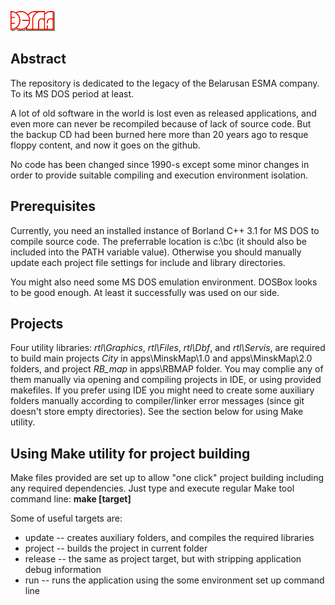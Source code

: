 ![](assets/esma.gif)

## Abstract

The repository is dedicated to the legacy of the Belarusan ESMA company. To its MS DOS period at least.

A lot of old software in the world is lost even as released applications, and even more can never be recompiled because of lack of source code. But the backup CD had been burned here more than 20 years ago to resque floppy content, and now it goes on the github.

No code has been changed since 1990-s except some minor changes in order to provide suitable compiling and execution environment isolation.

## Prerequisites

Currently, you need an installed instance of Borland C++ 3.1 for MS DOS to compile source code. The preferrable location is c:\bc (it should also be included into the PATH variable value). Otherwise you should manually update each project file settings for include and library directories.

You might also need some MS DOS emulation environment. DOSBox looks to be good enough. At least it successfully was used on our side.

## Projects

Four utility libraries: *rtl\Graphics*, *rtl\Files*, *rtl\Dbf*, and *rtl\Servis*, are required to build main projects *City* in apps\MinskMap\1.0 and apps\MinskMap\2.0 folders, and project *RB_map* in apps\RBMAP folder.
You may complie any of them manually via opening and compiling projects in IDE, or using provided makefiles. If you prefer using IDE you might need to create some auxiliary folders manually according to compiler/linker error messages (since git doesn't store empty directories). See the section below for using Make utility.

## Using Make utility for project building

Make files provided are set up to allow "one click" project building including any required dependencies. Just type and execute regular Make tool command line: **make [target]**

Some of useful targets are:
* update -- creates auxiliary folders, and compiles the required libraries
* project -- builds the project in current folder
* release -- the same as project target, but with stripping application debug information
* run -- runs the application using the some environment set up command line
